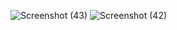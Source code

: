 ![Screenshot (43)](https://user-images.githubusercontent.com/92207681/187762625-93343c95-b21f-41dc-99e9-a0ed8115bd52.png)
![Screenshot (42)](https://user-images.githubusercontent.com/92207681/187762637-ccb4d2e6-9666-4c03-add1-bdfec4b65cf3.png)
